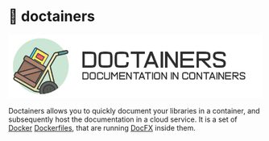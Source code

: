 # 🚢  doctainers

![Doctainers logo](readme-heading.png)

Doctainers allows you to quickly document your libraries in a container, and subsequently host the documentation in a cloud service. It is a set of [Docker](https://www.docker.com/) [Dockerfiles](https://docs.docker.com/engine/reference/builder/), that are running [DocFX](https://dotnet.github.io/docfx/) inside them.